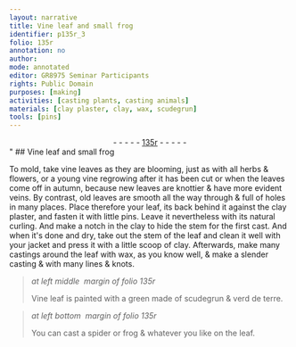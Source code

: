 ```yaml
---
layout: narrative
title: Vine leaf and small frog
identifier: p135r_3
folio: 135r
annotation: no
author:
mode: annotated
editor: GR8975 Seminar Participants
rights: Public Domain
purposes: [making]
activities: [casting plants, casting animals]
materials: [clay plaster, clay, wax, scudegrun]
tools: [pins]
---
```


 <div class="folio" align="center">- - - - - <a href="http://gallica.bnf.fr/ark:/12148/btv1b10500001g/f275.item.r=" target="_blank">135r</a> - - - - - </div>" 
## <span class="plant">Vine leaf</span> and small frog

  <span class="activity"></span> <span class="activity"></span> 
 To mold, take <span class="plant">vine leaves</span> as they are blooming, just as with all herbs & flowers, or a young <span class="plant">vine</span> regrowing after it has been cut or when the leaves come off in autumn, because new leaves are knottier & have more evident veins. By contrast, old leaves are smooth all the way through & full of holes in many places. Place therefore your leaf, its back behind it against the <span class="material">clay plaster</span>, and fasten it with little <span class="tool">pins</span>. Leave it nevertheless with its natural curling. And make a notch in the <span class="material">clay</span> to hide the stem for the first cast. And when it's done and dry, take out the stem of the leaf and clean it well with your jacket and press it with a little scoop of <span class="material">clay</span>. Afterwards, make many castings around the leaf with <span class="material">wax</span>, as you know well, & make a slender casting & with many lines & knots. 
 
> *at left middle  margin of folio 135r*
> 
>  <span class="plant">Vine leaf</span> is painted with a <span class="color">green</span> made of <span class="material">scudegrun</span> & verd de terre. 
 
> *at left bottom  margin of folio 135r*
> 
>  You can cast a <span class="animal">spider</span> or <span class="animal">frog</span> & whatever you like on the leaf. 
 